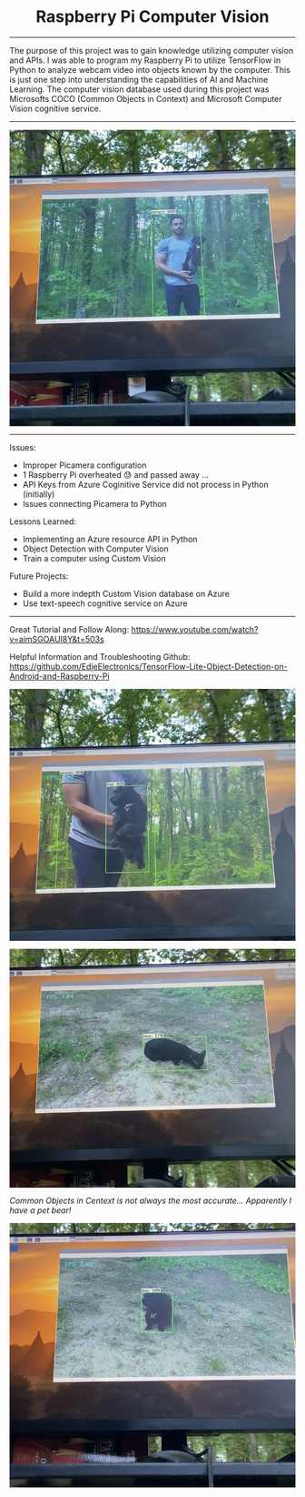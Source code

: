 <h1 align="center">Raspberry Pi Computer Vision </h1>

_______
The purpose of this project was to gain knowledge utilizing computer vision and APIs. I was able to program my Raspberry Pi to utilize TensorFlow in Python to analyze webcam video into objects known by the computer. This is just one step into understanding the capabilities of AI and Machine Learning. The computer vision database used during this project was Microsofts COCO (Common Objects in Context) and Microsoft Computer Vision cognitive service.
_______
<img src="Images/IMG_2371.jpg" align="center"></img>
______
Issues:
- Improper Picamera configuration
- 1 Raspberry Pi overheated 😓 and passed away ...
- API Keys from Azure Coginitive Service did not process in Python (initially)
- Issues connecting Picamera to Python


Lessons Learned:
- Implementing an Azure resource API in Python
- Object Detection with Computer Vision
- Train a computer using Custom Vision


Future Projects:
- Build a more indepth Custom Vision database on Azure
- Use text-speech cognitive service on Azure

_____
Great Tutorial and Follow Along:
https://www.youtube.com/watch?v=aimSGOAUI8Y&t=503s

Helpful Information and Troubleshooting Github:
https://github.com/EdjeElectronics/TensorFlow-Lite-Object-Detection-on-Android-and-Raspberry-Pi


<img src="Images/IMG_2372.jpg" align="center"></img>

<img src="Images/IMG_2373.jpg" align="center"></img>

*Common Objects in Centext is not always the most accurate... Apparently I have a pet bear!*

<img src="Images/IMG_2374.jpg" align="center"></img>
